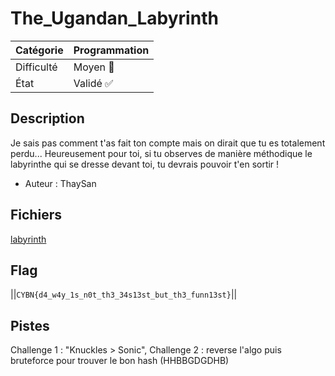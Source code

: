 # The_Ugandan_Labyrinth

| Catégorie  | Programmation |
|------------|---------------|
| Difficulté | Moyen 🙂     |
| État       | Validé ✅     | 
## Description

Je sais pas comment t'as fait ton compte mais on dirait que tu es totalement perdu... Heureusement pour toi, si tu observes de manière méthodique le labyrinthe qui se dresse devant toi, tu devrais pouvoir t'en sortir !

- Auteur : ThaySan

## Fichiers
[labyrinth](chall/release/server)

## Flag
||`CYBN{d4_w4y_1s_n0t_th3_34s13st_but_th3_funn13st}`||

## Pistes
Challenge 1 : "Knuckles > Sonic", Challenge 2 : reverse l'algo puis bruteforce pour trouver le bon hash (HHBBGDGDHB)
